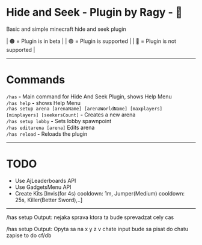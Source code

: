 # Hide and Seek - Plugin by Ragy - 🔴
Basic and simple minecraft hide and seek plugin

  | 🟠 = Plugin is in beta         |
  | 🟢 = Plugin is supported       |
  | 🔴 = Plugin is not supported   |
  
<hr>

# Commands
`/has` **-** Main command for Hide And Seek Plugin, shows Help Menu
 <br>`/has help` **-** shows Help Menu
 <br>`/has setup arena [arenaName] [arenaWorldName] [maxplayers] [minplayers] [seekersCount]` **-** Creates a new arena
 <br>`/has setup lobby` **-** Sets lobby spawnpoint
 <br>`/has editarena [arena]` Edits arena
<br>`/has reload` **-** Reloads the plugin
<hr>

# TODO
- Use AjLeaderboards API
- Use GadgetsMenu API
- Create Kits [Invis(for 4s) cooldown: 1m, Jumper(Medium) cooldown: 25s, Killer(Better Sword),..]

<hr>

/has setup
Output:
nejaka sprava ktora ta bude sprevadzat cely cas

/has setup <neco>
Output:
Opyta sa na x y z v chate
input bude sa pisat do chatu
zapise to do cf/db
